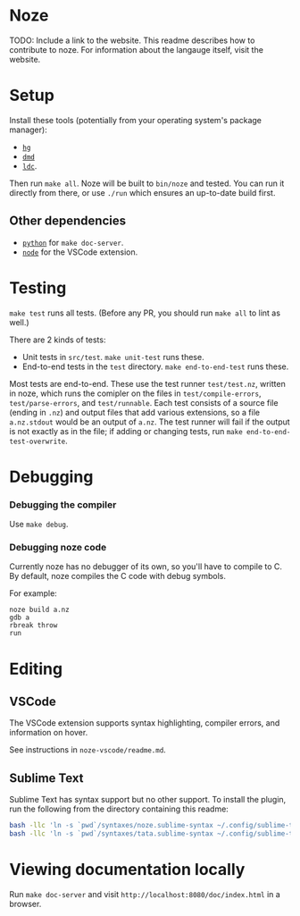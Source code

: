 # Noze

TODO: Include a link to the website.
This readme describes how to contribute to noze. For information about the langauge itself, visit the website.

# Setup

Install these tools (potentially from your operating system's package manager):

* [`hg`](http://mercurial-scm.org)
* [`dmd`](https://dlang.org/download.html#dmd)
* [`ldc`](https://wiki.dlang.org/LDC).

Then run `make all`.
Noze will be built to `bin/noze` and tested.
You can run it directly from there, or use `./run` which ensures an up-to-date build first.

## Other dependencies

* [`python`](https://www.python.org/) for `make doc-server`.
* [`node`](https://nodejs.org/en/) for the VSCode extension.


# Testing

`make test` runs all tests. (Before any PR, you should run `make all` to lint as well.)

There are 2 kinds of tests:

* Unit tests in `src/test`. `make unit-test` runs these.
* End-to-end tests in the `test` directory. `make end-to-end-test` runs these.

Most tests are end-to-end.
These use the test runner `test/test.nz`, written in noze,
which runs the comipler on the files in `test/compile-errors`, `test/parse-errors`, and `test/runnable`.
Each test consists of a source file (ending in `.nz`) and output files that add various extensions,
so a file `a.nz.stdout` would be an output of `a.nz`.
The test runner will fail if the output is not exactly as in the file;
if adding or changing tests, run `make end-to-end-test-overwrite`.


# Debugging

### Debugging the compiler

Use `make debug`.

### Debugging noze code

Currently noze has no debugger of its own, so you'll have to compile to C.
By default, noze compiles the C code with debug symbols.

For example:

```
noze build a.nz
gdb a
rbreak throw
run
```



# Editing

## VSCode

The VSCode extension supports syntax highlighting, compiler errors, and information on hover.

See instructions in `noze-vscode/readme.md`.

## Sublime Text

Sublime Text has syntax support but no other support.
To install the plugin, run the following from the directory containing this readme:

```sh
bash -llc 'ln -s `pwd`/syntaxes/noze.sublime-syntax ~/.config/sublime-text-3/Packages/User/noze.sublime-syntax'
bash -llc 'ln -s `pwd`/syntaxes/tata.sublime-syntax ~/.config/sublime-text-3/Packages/User/tata.sublime-syntax'
```


# Viewing documentation locally

Run `make doc-server` and visit `http://localhost:8080/doc/index.html` in a browser.
